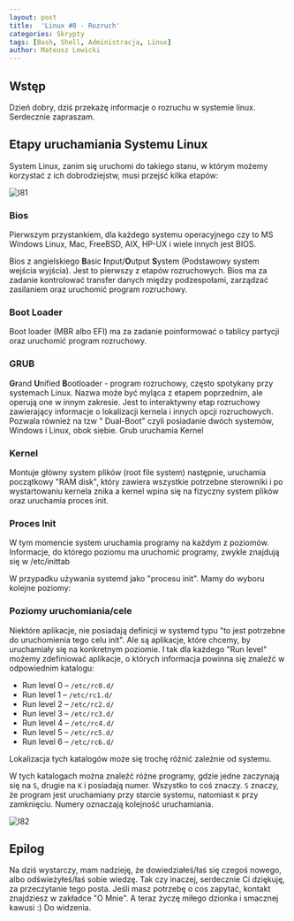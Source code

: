```yaml
---
layout: post
title:  'Linux #8 - Rozruch'
categories: Skrypty
tags: [Bash, Shell, Administracja, Linux]
author: Mateusz Lewicki
---
```


## Wstęp

Dzień dobry, dziś przekażę informacje o rozruchu w systemie linux.
Serdecznie zapraszam.

## Etapy uruchamiania Systemu Linux

System Linux, zanim się uruchomi do takiego stanu, w którym możemy korzystać z ich dobrodziejstw, musi przejść kilka etapów: 

![l81](https://mateuszlewicki.pl/assets/images/l8/l81.jpg)

### Bios

Pierwszym przystankiem, dla każdego systemu operacyjnego czy to MS Windows Linux, Mac, FreeBSD, AIX, HP-UX i wiele innych jest BIOS.

Bios z angielskiego **B**asic **I**nput/**O**utput **S**ystem (Podstawowy system wejścia wyjścia). Jest to pierwszy z etapów rozruchowych. Bios ma za zadanie kontrolować transfer danych między podzespołami, zarządzać zasilaniem oraz uruchomić program rozruchowy.

### Boot Loader

Boot loader (MBR albo EFI) ma za zadanie poinformować o tablicy partycji oraz uruchomić program rozruchowy.

### GRUB

**Gr**and **U**nified **B**ootloader - program rozruchowy, często spotykany przy systemach Linux. Nazwa może być myląca z etapem poprzednim, ale operują one w innym zakresie. Jest to interaktywny etap rozruchowy zawierający informacje o lokalizacji kernela i innych opcji rozruchowych. Pozwala również na tzw " Dual-Boot" czyli posiadanie dwóch systemów, Windows i Linux, obok siebie. Grub uruchamia Kernel

### Kernel

Montuje główny system plików (root file system) następnie, uruchamia początkowy "RAM disk", który zawiera wszystkie potrzebne sterowniki i po wystartowaniu kernela znika a kernel wpina się na fizyczny system plików oraz uruchamia proces init.

### Proces Init

W tym momencie system uruchamia programy na każdym z poziomów. Informacje, do którego poziomu ma uruchomić programy, zwykle znajdują się w /etc/inittab

W przypadku używania systemd jako "procesu init". Mamy do wyboru kolejne poziomy:

### Poziomy uruchomiania/cele

Niektóre aplikacje, nie posiadają definicji w systemd typu "to jest potrzebne do uruchomienia tego celu init". Ale są aplikacje, które chcemy, by uruchamiały się na konkretnym poziomie. I tak dla każdego "Run level" możemy zdefiniować aplikacje, o których informacja powinna się znaleźć w odpowiednim katalogu:

- Run level 0 – `/etc/rc0.d/`
- Run level 1 – `/etc/rc1.d/`
- Run level 2 – `/etc/rc2.d/`
- Run level 3 – `/etc/rc3.d/`
- Run level 4 – `/etc/rc4.d/`
- Run level 5 – `/etc/rc5.d/`
- Run level 6 – `/etc/rc6.d/`

Lokalizacja tych katalogów może się trochę różnić zależnie od systemu.

W tych katalogach można znaleźć różne programy, gdzie jedne zaczynają się na `S`, drugie na `K` i posiadają numer. Wszystko to coś znaczy. `S` znaczy, że program jest uruchamiany przy starcie systemu, natomiast `K` przy zamknięciu. Numery oznaczają kolejność uruchamiania.

![l82](https://mateuszlewicki.pl/assets/images/l8/l82.png)


## Epilog

Na dziś wystarczy, mam nadzieję, że dowiedziałeś/łaś się czegoś nowego, albo odświeżyłeś/łaś sobie wiedzę.
Tak czy inaczej, serdecznie Ci dziękuję, za przeczytanie tego posta.
Jeśli masz potrzebę o cos zapytać, kontakt znajdziesz w zakładce "O Mnie".
A teraz życzę miłego dzionka i smacznej kawusi :)
Do widzenia.
